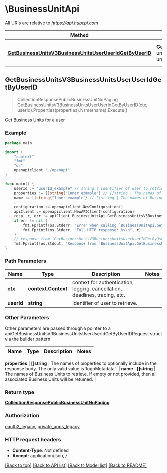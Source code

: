 # \BusinessUnitApi

All URIs are relative to *https://api.hubapi.com*

Method | HTTP request | Description
------------- | ------------- | -------------
[**GetBusinessUnitsV3BusinessUnitsUserUserIdGetByUserID**](BusinessUnitApi.md#GetBusinessUnitsV3BusinessUnitsUserUserIdGetByUserID) | **Get** /business-units/v3/business-units/user/{userId} | Get Business Units for a user



## GetBusinessUnitsV3BusinessUnitsUserUserIdGetByUserID

> CollectionResponsePublicBusinessUnitNoPaging GetBusinessUnitsV3BusinessUnitsUserUserIdGetByUserID(ctx, userId).Properties(properties).Name(name).Execute()

Get Business Units for a user



### Example

```go
package main

import (
    "context"
    "fmt"
    "os"
    openapiclient "./openapi"
)

func main() {
    userId := "userId_example" // string | Identifier of user to retrieve.
    properties := []string{"Inner_example"} // []string | The names of properties to optionally include in the response body. The only valid value is `logoMetadata`. (optional)
    name := []string{"Inner_example"} // []string | The names of Business Units to retrieve. If empty or not provided, then all associated Business Units will be returned. (optional)

    configuration := openapiclient.NewConfiguration()
    apiClient := openapiclient.NewAPIClient(configuration)
    resp, r, err := apiClient.BusinessUnitApi.GetBusinessUnitsV3BusinessUnitsUserUserIdGetByUserID(context.Background(), userId).Properties(properties).Name(name).Execute()
    if err != nil {
        fmt.Fprintf(os.Stderr, "Error when calling `BusinessUnitApi.GetBusinessUnitsV3BusinessUnitsUserUserIdGetByUserID``: %v\n", err)
        fmt.Fprintf(os.Stderr, "Full HTTP response: %v\n", r)
    }
    // response from `GetBusinessUnitsV3BusinessUnitsUserUserIdGetByUserID`: CollectionResponsePublicBusinessUnitNoPaging
    fmt.Fprintf(os.Stdout, "Response from `BusinessUnitApi.GetBusinessUnitsV3BusinessUnitsUserUserIdGetByUserID`: %v\n", resp)
}
```

### Path Parameters


Name | Type | Description  | Notes
------------- | ------------- | ------------- | -------------
**ctx** | **context.Context** | context for authentication, logging, cancellation, deadlines, tracing, etc.
**userId** | **string** | Identifier of user to retrieve. | 

### Other Parameters

Other parameters are passed through a pointer to a apiGetBusinessUnitsV3BusinessUnitsUserUserIdGetByUserIDRequest struct via the builder pattern


Name | Type | Description  | Notes
------------- | ------------- | ------------- | -------------

 **properties** | **[]string** | The names of properties to optionally include in the response body. The only valid value is &#x60;logoMetadata&#x60;. | 
 **name** | **[]string** | The names of Business Units to retrieve. If empty or not provided, then all associated Business Units will be returned. | 

### Return type

[**CollectionResponsePublicBusinessUnitNoPaging**](CollectionResponsePublicBusinessUnitNoPaging.md)

### Authorization

[oauth2_legacy](../README.md#oauth2_legacy), [private_apps_legacy](../README.md#private_apps_legacy)

### HTTP request headers

- **Content-Type**: Not defined
- **Accept**: application/json, */*

[[Back to top]](#) [[Back to API list]](../README.md#documentation-for-api-endpoints)
[[Back to Model list]](../README.md#documentation-for-models)
[[Back to README]](../README.md)

